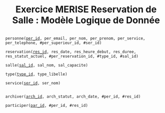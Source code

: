<h1 align="center">Exercice MERISE Reservation de Salle : Modèle Logique de Donnée</h1>

<code>
personne(<ins>per_id</ins>, per_email, per_nom, per_prenom, per_service, per_telephone, #per_superieur_id, #ser_id)<br>
reservation(<ins>res_id</ins>, res_date, res_heure_debut, res_duree, res_statut_actuel, #per_reservation_id, #type_id, #sal_id)<br>
salle(<ins>sal_id</ins>, sal_nom, sal_capacite)<br>
type(<ins>type_id</ins>, type_libelle)<br>
service(<ins>ser_id</ins>, ser_nom)<br>
</code>

<code>
archiver(<ins>arch_id</ins>, arch_statut, arch_date, #per_id, #res_id)<br>
participer(<ins>par_id</ins>, #per_id, #res_id)<br>
</code>
